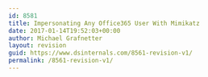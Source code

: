 ```yaml
---
id: 8581
title: Impersonating Any Office365 User With Mimikatz
date: 2017-01-14T19:52:03+00:00
author: Michael Grafnetter
layout: revision
guid: https://www.dsinternals.com/8561-revision-v1/
permalink: /8561-revision-v1/
---
```

